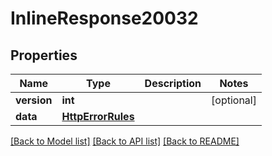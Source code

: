 # InlineResponse20032

## Properties
Name | Type | Description | Notes
------------ | ------------- | ------------- | -------------
**version** | **int** |  | [optional] 
**data** | [**HttpErrorRules**](HttpErrorRules.md) |  | 

[[Back to Model list]](../README.md#documentation-for-models) [[Back to API list]](../README.md#documentation-for-api-endpoints) [[Back to README]](../README.md)

